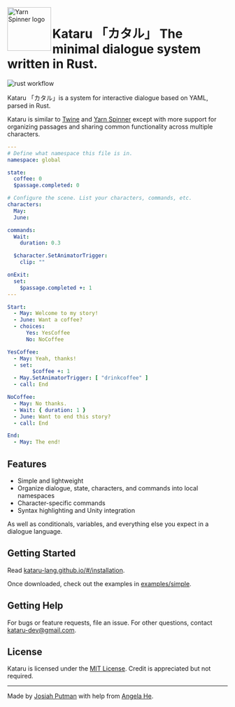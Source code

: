 <img src="https://kataru-lang.github.io/_media/logo.svg" alt="Yarn Spinner logo" width="100px;" align="left">

# Kataru 「カタル」 The minimal dialogue system written in Rust.

![rust workflow](https://github.com/katsutoshii/kataru/actions/workflows/rust.yml/badge.svg)

Kataru 「カタル」is a system for interactive dialogue based on YAML, parsed in Rust.

Kataru is similar to [Twine](http://twinery.org/) and [Yarn Spinner](http://yarnspinner.dev) except with more support for organizing passages and sharing common functionality across multiple characters.

```yml
---
# Define what namespace this file is in.
namespace: global

state: 
  coffee: 0
  $passage.completed: 0

# Configure the scene. List your characters, commands, etc.
characters:
  May:
  June: 

commands:
  Wait:
    duration: 0.3

  $character.SetAnimatorTrigger:
    clip: ""

onExit:
  set:
    $passage.completed +: 1
---

Start:
  - May: Welcome to my story!
  - June: Want a coffee?
  - choices:
      Yes: YesCoffee
      No: NoCoffee

YesCoffee:
  - May: Yeah, thanks!
  - set:
        $coffee +: 1
  - May.SetAnimatorTrigger: [ "drinkcoffee" ]
  - call: End

NoCoffee:
  - May: No thanks.
  - Wait: { duration: 1 }
  - June: Want to end this story?
  - call: End

End:
  - May: The end!
```

## Features
- Simple and lightweight
- Organize dialogue, state, characters, and commands into local namespaces
- Character-specific commands
- Syntax highlighting and Unity integration
  
As well as conditionals, variables, and everything else you expect in a dialogue language.

## Getting Started

Read [kataru-lang.github.io/#/installation](https://kataru-lang.github.io/#/installation).

Once downloaded, check out the examples in [examples/simple](examples/simple).

## Getting Help

For bugs or feature requests, file an issue. For other questions, contact kataru-dev@gmail.com. 

## License

Kataru is licensed under the [MIT License](LICENSE). Credit is appreciated but not required.

---

Made by [Josiah Putman](https://github.com/Katsutoshii) with help from [Angela He](https://github.com/zephyo).

